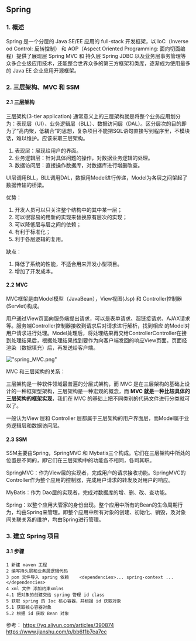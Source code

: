 ## Spring

### 1. 概述

Spring 是一个分层的 Java SE/EE 应用的 full-stack 开发框架，以 IoC（Inverse od Control: 反转控制） 和 AOP（Aspect Oriented Programming: 面向切面编程）提供了展现层 Spring MVC 和 持久层 Spring JDBC 以及业务层事务管理等众多企业级应用技术，还能整合世界众多的第三方框架和类库，逐渐成为使用最多的 Java EE 企业应用开源框架。

### 2. 三层架构、MVC 和 SSM

#### 2.1 三层架构

三层架构(3-tier application) 通常意义上的三层架构就是将整个业务应用划分为：表现层（UI）、业务逻辑层（BLL）、数据访问层（DAL）。区分层次的目的即为了“高内聚，低耦合”的思想，复杂项目不能把SQL语句直接写到程序里，不模块话，难以维护。应该采取三层架构。

1. 表现层：展现给用户的界面。
2. 业务逻辑层：针对具体问题的操作，对数据业务逻辑的处理。
3. 数据访问层：直接操作数据库，对数据库进行增删改查。

UI层调用BLL，BLL调用DAL，数据用Model进行传递，Model为各层之间架起了数据传输的桥梁。

优势：
1. 开发人员可以只关注整个结构中的其中某一层；
2. 可以很容易的用新的实现来替换原有层次的实现；
3. 可以降低层与层之间的依赖；
4. 有利于标准化；
5. 利于各层逻辑的复用。

缺点：
1. 降低了系统的性能，不适合用来开发小型项目。
2. 增加了开发成本。

#### 2.2 MVC

MVC框架是由Model模型（JavaBean），View视图(Jsp) 和 Controller控制器(Servlet)构成。

用户通过View页面向服务端提出请求，可以是表单请求、超链接请求、AJAX请求等。服务端Controller控制器接收到请求后对请求进行解析，找到相应 的Model对用户请求进行处理。Model处理后，将处理结果再交给ControllerController在接到处理结果后，根据处理结果找到要作为向客户端发回的响应View页面。页面经渲染（数据填充）后，再发送给客户端。

!["spring_MVC.png"](\img\spring_MVC.png)

MVC 和三层架构的关系：

三层架构是一种软件领域最普遍的分层式架构，而 MVC 是在三层架构的基础上设计的一种框架型架构，三层架构是一种宏观的概念，而 **MVC 就是一种比较具体的三层架构的框架实现**，我们在 MVC 的基础上把不同类别的代码文件进行分类就可以了。

一般认为View 层和 Controller 层都属于三层架构的用户界面层，而Model属于业务逻辑层和数据访问层。

#### 2.3 SSM

SSM主要由Spring，SpringMVC 和 Mybatis三个构成。它们在三层架构中所处的位置是不同的，即它们在三层架构中的功能各不相同，各司其职。

SpringMVC：作为View层的实现者，完成用户的请求接收功能。SpringMVC的Controller作为整个应用的控制器，完成用户请求的转发及对用户的响应。

MyBatis：作为 Dao层的实现者，完成对数据库的增、删、改、查功能。

Spring：以整个应用大管家的身份出现。整个应用中所有的Bean的生命周期行为，均由Spring来管理。即整个应用中所有对象的创建、初始化、销毁，及对象间关联关系的维护，均由Spring进行管理。



### 3. 建立 Spring 项目

#### 3.1 步骤

```
1 新建 maven 工程
2 编写持久层和业务层逻辑代码
3 pom 文件导入 spring 依赖    <dependencies>... spring-context ...</dependencies>
4 xml 文件 添加约束xmlns
4.1 把对象的创建交给 spring 管理 id class
5 获取 spring 的 Ioc 核心容器，并根据 id 获取对象
5.1 获取核心容器对象
5.2 根据 id 获取 Bean 对象
```


参考：
https://yq.aliyun.com/articles/390874
https://www.jianshu.com/p/bb6f1b7ea7ec